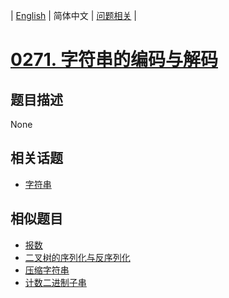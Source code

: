 
| [English](README_EN.md) | 简体中文 | [问题相关](QUESTION.md) |
# [0271. 字符串的编码与解码](https://leetcode-cn.com/problems/encode-and-decode-strings/)
## 题目描述
None
## 相关话题
- [字符串](https://leetcode-cn.com/tag/string)
## 相似题目
- [报数](../0038/README.md)
- [二叉树的序列化与反序列化](../0297/README.md)
- [压缩字符串](../0443/README.md)
- [计数二进制子串](../0696/README.md)
